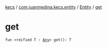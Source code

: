 [kecs](../../index.md) / [com.juanmedina.kecs.entity](../index.md) / [Entity](index.md) / [get](./get.md)

# get

`fun <reified T : `[`Any`](https://kotlinlang.org/api/latest/jvm/stdlib/kotlin/-any/index.html)`> get(): T`